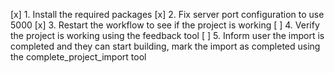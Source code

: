 [x] 1. Install the required packages
[x] 2. Fix server port configuration to use 5000
[x] 3. Restart the workflow to see if the project is working
[ ] 4. Verify the project is working using the feedback tool
[ ] 5. Inform user the import is completed and they can start building, mark the import as completed using the complete_project_import tool
